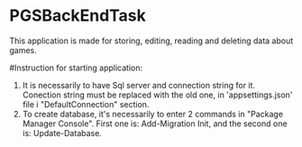 # PGSBackEndTask
This application is made for storing, editing, reading and deleting data about games.

#Instruction for starting application:
1. It is necessarily to have Sql server and connection string for it. Conection string must be replaced with the old one,
in 'appsettings.json' file i "DefaultConnection" section.
2. To create database, it's necessarily to enter 2 commands in "Package Manager Console".
First one is: Add-Migration Init, and the second one is: Update-Database.
